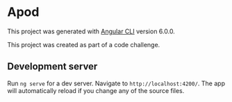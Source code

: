# Apod

This project was generated with [Angular CLI](https://github.com/angular/angular-cli) version 6.0.0.

This project was created as part of a code challenge. 

## Development server

Run `ng serve` for a dev server. Navigate to `http://localhost:4200/`. The app will automatically reload if you change any of the source files.
